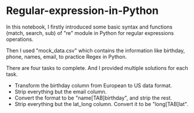 # Regular-expression-in-Python
In this notebook, I firstly introduced some basic syntax and functions (match, search, sub) of "re" module in Python for regular expressions operations. 

Then I used "mock_data.csv" which contains the information like birthday, phone, names, email, to practice Regex in Python. 

There are four tasks to complete. And I provided multiple solutions for each task.
* Transform the birthday column from European to US data format.  
* Strip everything but the email column.  
* Convert the format to be "name[TAB]birthday", and strip the rest.  
* Strip everything but the lat_long column. Convert it to be "long[TAB]lat".  
